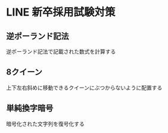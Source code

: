 # LINE 新卒採用試験対策

## 逆ポーランド記法
逆ポーランド記法で記載された数式を計算する

## 8クイーン
上下左右斜めに移動できるクイーンにぶつからないように配置する

## 単純換字暗号
暗号化された文字列を復号化する
 
